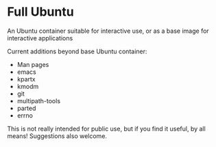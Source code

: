 # Full Ubuntu

An Ubuntu container suitable for interactive use, or as a base image for interactive applications

Current additions beyond base Ubuntu container:

* Man pages
* emacs
* kpartx
* kmodm
* git
* multipath-tools
* parted
* errno

This is not really intended for public use, but if you find it useful, by all means! Suggestions also welcome.
